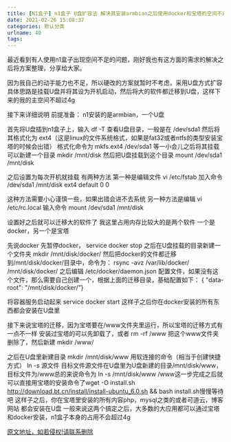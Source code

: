 ```yaml
---
title: [N1盒子] n1盒子 U盘扩容法 解决其安装armbian之后使用docker和宝塔的空间不足问题 
date: 2021-02-26 15:08:37
categories: 默认分类
urlname: 40
tags:
---
```

<!--markdown-->最近看到有人使用n1盒子出现空间不足的问题，刚好我也有这方面的需求的解决之后将方案整理，分享给大家。
因为我自己的动手能力也不足，所以硬改的方案就暂时不考虑，采用U盘方式扩容
具体思路是挂载U盘并将其设为开机启动，然后将大的软件都迁移到U盘，这样下来的我的主空间不超过4g

接下来详细说明
前提准备：
n1安装的是armbian，一个U盘


首先将U盘插到n1盒子上，输入 df -T 查看U盘目录，一般是在 /dev/sda1
然后将其格式化为 ext4（这是linux的文件系统格式，如果是fat32或者ntfs的类型安装宝塔的时候会出错）
格式化命令为 mkfs.ext4 /dev/sda1
等一小会儿之后将其挂载
可以新建一个目录
mkdir /mnt/disk
然后把U盘挂载到这个目录
mount /dev/sda1 /mnt/disk

之后设置为每次开机就挂载
有两种方法
第一种是编辑文件 vi /etc/fstab
加入命令
/dev/sda1       /mnt/disk               ext4   default   0       0

这种方法需要小心谨慎一些，如果出错会进不去系统
另一种方法是编辑 vi /etc/rc.local
输入命令 mount /dev/sda1 /mnt/disk

设置好之后就可以迁移大的软件了
我这里占用内存比较大的是两个软件
一个是docker，另一个是宝塔

先说docker
先暂停docker， service docker stop
之后在U盘挂载的目录新建一个文件夹
mkdir /mnt/disk/docker/
然后把docker的文件都迁移到/mnt/disk/docker/目录中，命令为：
rsync -avz /var/lib/docker/ /mnt/disk/docker/
之后编辑 /etc/docker/daemon.json 配置文件，如果没有这个文件，那么需要自己创建一个，根据上面的迁移目录，基础配置如下：
{    "data-root": "/mnt/disk/docker/"}


将容器服务启动起来
service docker start
这样子之后你在docker安装的所有东西都会安装在U盘里


接下来说宝塔的迁移，因为宝塔要在/www文件夹里运行，所以宝塔的迁移方式有一点不一样
安装过宝塔的可以先卸载了，或者 rm -rf /www 把这个www文件夹删除了，然后新建 mkdir /www/

之后在U盘里新建目录 mkdir /mnt/disk/www
用软连接的命令（相当于创建快捷方式）
ln -s 源文件 目标文件源文件在U盘里为U盘新建的目录/mnt/disk/www，目标文件为/www总的来说命令为 ln -s /mnt/disk/www /www这一步完成之后就可以直接用宝塔的安装命令了wget -O install.sh http://download.bt.cn/install/install-ubuntu_6.0.sh && bash install.sh慢慢等待吧
这样子之后，你在宝塔里安装的所有内容php，mysql之类的或者可道云，博客网站 都会安装在U盘
一般来说这两个搞定之后，大多数的大应用都可以通过宝塔和docker安装，n1盒子本身的占用不会超过4g


[原文地址，如若侵权!请联系删除][1]


  [1]: https://www.right.com.cn/forum/thread-4066384-1-1.html